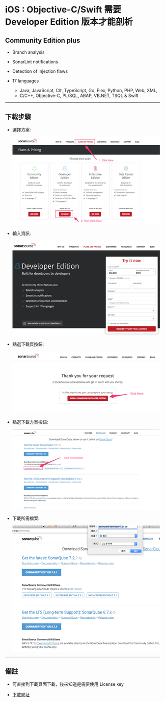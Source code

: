 # iOS : Objective-C/Swift 需要 Developer Edition 版本才能剖析

## Community Edition plus

* Branch analysis

* SonarLint notifications

* Detection of injection flaws

* 17 languages
  * Java, JavaScript, C#, TypeScript, Go, Flex, Python, PHP, Web, XML,
  * C/C++, Objective-C, PL/SQL, ABAP, VB.NET, TSQL & Swift

---

## 下載步驟

* 選擇方案:

  ![選擇方案](./pics/SonarSource_TrialLicense_00.png)

* 輸入資訊:

  ![輸入資訊](./pics/SonarSource_TrialLicense_01.png)

* 點選下載頁按鈕:

  ![點選下載頁按鈕](./pics/SonarSource_TrialLicense_02.png)

* 點選下載方案按鈕:

  ![點選下載方案按鈕](./pics/SonarSource_TrialLicense_03.png)

* 下載所需檔案:

  ![下載所需檔案](./pics/SonarSource_TrialLicense_04.png)

---

## 備註

* 可直接到下載頁面下載，後來知道是需要使用 License key

* [下載網址](https://www.sonarqube.org/downloads/)
